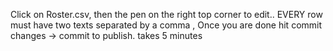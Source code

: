 Click on Roster.csv, then the pen on the right top corner to edit..
EVERY row must have two texts separated by a comma ,
Once you are done hit commit changes -> commit to publish. takes 5 minutes
